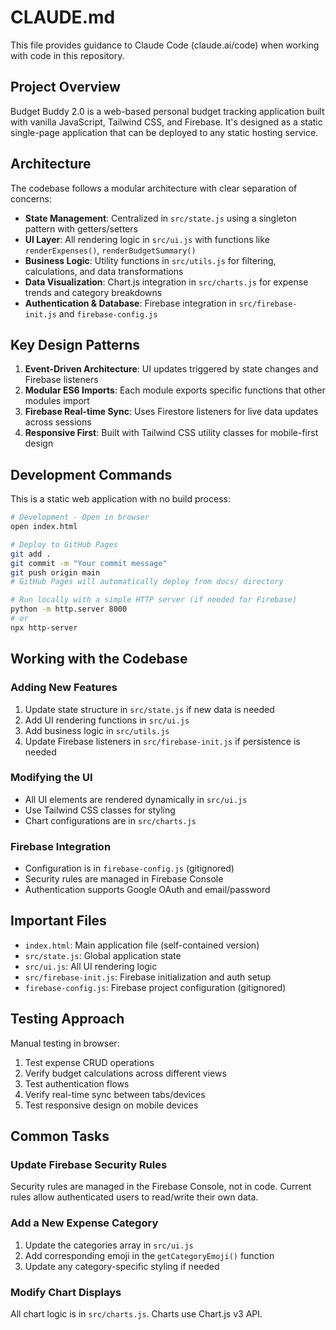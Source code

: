 # CLAUDE.md

This file provides guidance to Claude Code (claude.ai/code) when working with code in this repository.

## Project Overview

Budget Buddy 2.0 is a web-based personal budget tracking application built with vanilla JavaScript, Tailwind CSS, and Firebase. It's designed as a static single-page application that can be deployed to any static hosting service.

## Architecture

The codebase follows a modular architecture with clear separation of concerns:

- **State Management**: Centralized in `src/state.js` using a singleton pattern with getters/setters
- **UI Layer**: All rendering logic in `src/ui.js` with functions like `renderExpenses()`, `renderBudgetSummary()`
- **Business Logic**: Utility functions in `src/utils.js` for filtering, calculations, and data transformations
- **Data Visualization**: Chart.js integration in `src/charts.js` for expense trends and category breakdowns
- **Authentication & Database**: Firebase integration in `src/firebase-init.js` and `firebase-config.js`

## Key Design Patterns

1. **Event-Driven Architecture**: UI updates triggered by state changes and Firebase listeners
2. **Modular ES6 Imports**: Each module exports specific functions that other modules import
3. **Firebase Real-time Sync**: Uses Firestore listeners for live data updates across sessions
4. **Responsive First**: Built with Tailwind CSS utility classes for mobile-first design

## Development Commands

This is a static web application with no build process:

```bash
# Development - Open in browser
open index.html

# Deploy to GitHub Pages
git add .
git commit -m "Your commit message"
git push origin main
# GitHub Pages will automatically deploy from docs/ directory

# Run locally with a simple HTTP server (if needed for Firebase)
python -m http.server 8000
# or
npx http-server
```

## Working with the Codebase

### Adding New Features
1. Update state structure in `src/state.js` if new data is needed
2. Add UI rendering functions in `src/ui.js`
3. Add business logic in `src/utils.js`
4. Update Firebase listeners in `src/firebase-init.js` if persistence is needed

### Modifying the UI
- All UI elements are rendered dynamically in `src/ui.js`
- Use Tailwind CSS classes for styling
- Chart configurations are in `src/charts.js`

### Firebase Integration
- Configuration is in `firebase-config.js` (gitignored)
- Security rules are managed in Firebase Console
- Authentication supports Google OAuth and email/password

## Important Files

- `index.html`: Main application file (self-contained version)
- `src/state.js`: Global application state
- `src/ui.js`: All UI rendering logic
- `src/firebase-init.js`: Firebase initialization and auth setup
- `firebase-config.js`: Firebase project configuration (gitignored)

## Testing Approach

Manual testing in browser:
1. Test expense CRUD operations
2. Verify budget calculations across different views
3. Test authentication flows
4. Verify real-time sync between tabs/devices
5. Test responsive design on mobile devices

## Common Tasks

### Update Firebase Security Rules
Security rules are managed in the Firebase Console, not in code. Current rules allow authenticated users to read/write their own data.

### Add a New Expense Category
1. Update the categories array in `src/ui.js`
2. Add corresponding emoji in the `getCategoryEmoji()` function
3. Update any category-specific styling if needed

### Modify Chart Displays
All chart logic is in `src/charts.js`. Charts use Chart.js v3 API.